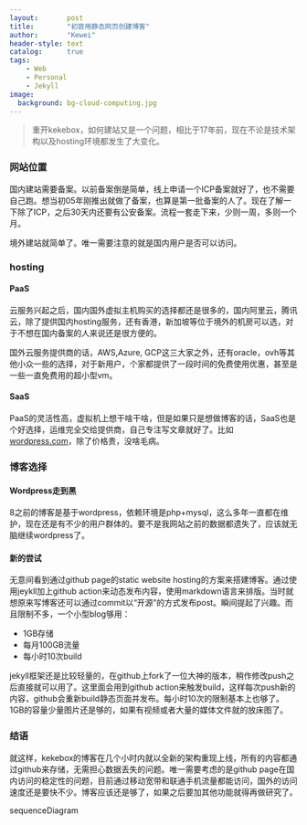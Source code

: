 ```yaml
---
layout:       post
title:        "初尝用静态网页创建博客"
author:       "Kewei"
header-style: text
catalog:      true
tags:
    - Web
    - Personal
    - Jekyll
image:
  background: bg-cloud-computing.jpg
---
```


> 重开kekebox，如何建站又是一个问题，相比于17年前，现在不论是技术架构以及hosting环境都发生了大变化。

### 网站位置
国内建站需要备案。以前备案倒是简单，线上申请一个ICP备案就好了，也不需要自己跑。想当初05年刚推出就做了备案，也算是第一批备案的人了。现在了解一下除了ICP，之后30天内还要有公安备案。流程一套走下来，少则一周，多则一个月。

境外建站就简单了。唯一需要注意的就是国内用户是否可以访问。

### hosting
#### PaaS
云服务兴起之后，国内国外虚拟主机购买的选择都还是很多的，国内阿里云，腾讯云，除了提供国内hosting服务，还有香港，新加坡等位于境外的机房可以选，对于不想在国内备案的人来说还是很方便的。

国外云服务提供商的话，AWS,Azure, GCP这三大家之外，还有oracle，ovh等其他小众一些的选择，对于新用户，个家都提供了一段时间的免费使用优惠，甚至是一些一直免费用的超小型vm。

#### SaaS
PaaS的灵活性高，虚拟机上想干啥干啥，但是如果只是想做博客的话，SaaS也是个好选择，运维完全交给提供商，自己专注写文章就好了。比如[wordpress.com](http://wordpress.com)，除了价格贵，没啥毛病。

### 博客选择
#### Wordpress走到黑
8之前的博客是基于wordpress，依赖环境是php+mysql，这么多年一直都在维护，现在还是有不少的用户群体的。要不是我网站之前的数据都遗失了，应该就无脑继续wordpress了。

#### 新的尝试
无意间看到通过github page的static website hosting的方案来搭建博客。通过使用jeykll加上github action来动态发布内容，使用markdown语言来排版。当时就想原来写博客还可以通过commit以“开源”的方式发布post。瞬间提起了兴趣。而且限制不多，一个小型blog够用：
- 1GB存储
- 每月100GB流量
- 每小时10次build

jekyll框架还是比较轻量的，在github上fork了一位大神的版本，稍作修改push之后直接就可以用了。这里面会用到github action来触发build，这样每次push新的内容，github会重新build静态页面并发布。每小时10次的限制基本上也够了。
1GB的容量少量图片还是够的，如果有视频或者大量的媒体文件就的放床图了。
   

### 结语
就这样，kekebox的博客在几个小时内就以全新的架构重现上线，所有的内容都通过github来存储，无需担心数据丢失的问题。唯一需要考虑的是github page在国内访问的稳定性的问题，目前通过移动宽带和联通手机流量都能访问，国外的访问速度还是要快不少。博客应该还是够了，如果之后要加其他功能就得再做研究了。

sequenceDiagram




